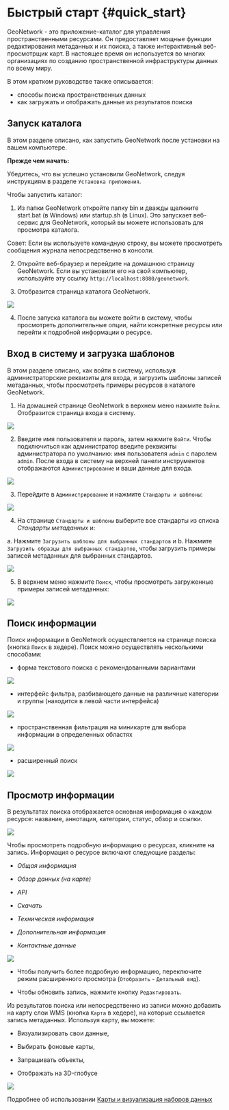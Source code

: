 # Быстрый старт {#quick_start}

GeoNetwork - это приложение-каталог для управления пространственными ресурсами. Он предоставляет мощные функции редактирования метаданных и их поиска, а также интерактивный веб-просмотрщик карт. В настоящее время он используется во многих организациях по созданию пространственной инфраструктуры данных по всему миру.

В этом кратком руководстве также описывается:

- способы поиска пространственных данных
- как загружать и отображать данные из результатов поиска

## Запуск каталога

В этом разделе описано, как запустить GeoNetwork после установки на вашем компьютере.

**Прежде чем начать:**

Убедитесь, что вы успешно установили GeoNetwork, следуя инструкциям в разделе `Установка приложения`.

Чтобы запустить каталог:

1. Из папки GeoNetwork откройте папку bin и дважды щелкните start.bat (в Windows) или startup.sh (в Linux). Это запускает веб-сервис для GeoNetwork, который вы можете использовать для просмотра каталога.

Совет: Если вы используете командную строку, вы можете просмотреть сообщения журнала непосредственно в консоли.

2. Откройте веб-браузер и перейдите на домашнюю страницу GeoNetwork. Если вы установили его на свой компьютер, используйте эту ссылку ``http://localhost:8080/geonetwork``.

3. Отобразится страница каталога GeoNetwork.

![](../../install-guide/img/home-page.png)

4. После запуска каталога вы можете войти в систему, чтобы просмотреть дополнительные опции, найти конкретные ресурсы или перейти к подробной информации о ресурсе.




## Вход в систему и загрузка шаблонов

В этом разделе описано, как войти в систему, используя администраторские реквизиты для входа, и загрузить шаблоны записей метаданных, чтобы просмотреть примеры ресурсов в каталоге GeoNetwork.

1. На домашней странице GeoNetwork в верхнем меню нажмите `Войти`. Отобразится страница входа в систему.

![](../../install-guide/img/signin.png)

2. Введите имя пользователя и пароль, затем нажмите `Войти`. Чтобы подключиться как администратор введите реквизиты администратора по умолчанию: имя пользователя `admin` с паролем `admin`. После входа в систему на верхней панели инструментов отображаются `Администрирование` и ваши данные для входа.

![](../../install-guide/img/identified-user.png)

3. Перейдите в `Администрирование` и нажмите `Стандарты и шаблоны`:

![](../../install-guide/img/metadata-and-templates.png)

4. На странице `Стандарты и шаблоны` выберите все стандарты из списка *Стандарты метаданных* и:

a. Нажмите `Загрузить шаблоны для выбранных стандартов` и
b. Нажмите `Загрузить образцы для выбранных стандартов`, чтобы загрузить примеры записей метаданных для выбранных стандартов.

![](../../install-guide/img/templates.png)

5. В верхнем меню нажмите `Поиск`, чтобы просмотреть загруженные примеры записей метаданных:

![](../../install-guide/img/once-samples-are-loaded.png)



## Поиск информации
Поиск информации в GeoNetwork осуществляется на странице поиска (кнопка `Поиск` в хедере). Поиск можно осуществлять несколькими способами:

- форма текстового поиска с рекомендованными вариантами

![](img/full-text.png)

- интерфейс фильтра, разбивающего данные на различные категории и группы (находится в левой части интерфейса)

![](img/facets.png)

- пространственная фильтрация на миникарте для выбора информации в определенных областях

![](img/spatial-filter.png)

- расширенный поиск

![](img/advanced.png)



## Просмотр информации

В результатах поиска отображается основная информация о каждом ресурсе: название, аннотация, категории, статус, обзор и ссылки.

![](img/a-result.png)

Чтобы просмотреть подробную информацию о ресурсах, кликните на запись. Информация о ресурсе включают следующие разделы:

- *Общая информация*

- *Обзор данных (на карте)*

- *API*

- *Скачать*

- *Техническая информация*

- *Дополнительная информация*

- *Контактные данные*

![](img/a-record.png)

- Чтобы получить более подробную информацию, переключите режим расширенного просмотра (`Отобразить` - `Детальный вид`).

- Чтобы обновить запись, нажмите кнопку `Редактировать`.


Из результатов поиска или непосредственно из записи можно добавить на карту слои WMS (кнопка `Карта` в хедере), на которые ссылается запись метаданных. Используя карту, вы можете:

- Визуализировать свои данные,

- Выбирать фоновые карты,

- Запрашивать объекты,

- Отображать на 3D-глобусе

![](img/map-africa-basin.png)

Подробнее об использовании [Карты и визуализация наборов данных](../map/index.md)
